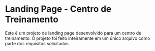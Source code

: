 # Landing Page - Centro de Treinamento 

Este é um projeto de landing page desenvolvido para um centro de treinamento. O projeto foi feito inteiramente em um único arquivo como parte dos requisitos solicitados.
